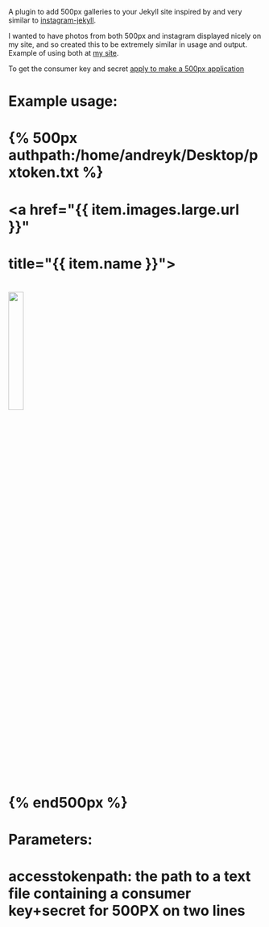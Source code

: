 A plugin to add 500px galleries to your Jekyll site inspired by and very similar to [instagram-jekyll](https://github.com/mthomas/instagram-jekyll).

I wanted to have photos from both 500px and instagram displayed nicely on my site, and so created this to be extremely similar in usage and output. 
Example of using both at [my site](http://www.andreykurenkov.com/photography/). 

To get the consumer key and secret [apply to make a 500px application](https://500px.com/settings/applications)

# Example usage:
#   
#	<div class="popup-gallery" id="500px_gallery">
#		{% 500px authpath:/home/andreyk/Desktop/pxtoken.txt %}
#			<a href="{{ item.images.large.url }}" 
#               title="{{ item.name }}">
#               <img src="{{ item.images.thumbnail.url }}" width="24.5%"></a>
#		{% end500px %}
#	</div>
# Parameters:
#   accesstokenpath: the path to a text file containing a consumer key+secret for 500PX on two lines

